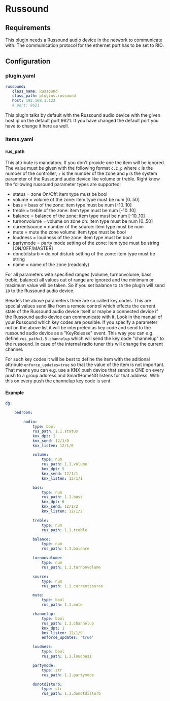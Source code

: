# Russound

## Requirements

This plugin needs a Russound audio device in the network to communicate with. 
The communication protocol for the ethernet port has to be set to RIO.

## Configuration

### plugin.yaml

```yaml
russound:
   class_name: Russound
   class_path: plugins.russound
   host: 192.168.1.123
   # port: 9621
```

This plugin talks by default with the Russound audio device with the given host ip on the 
default port 9621. 
If you have changed the default port you have to change it here as well.

### items.yaml

#### rus_path

This attribute is mandatory. If you don't provide one the item will be ignored.
The value must be given with the following format ``c.z.p`` where 
``c`` is the number of the controller,
``z`` is the number of the zone and 
``p`` is the system parameter of the Russound audio device like volume or treble.
Right know the following russound parameter types are supported:

* status = zone On/Off: item type must be bool
* volume = volume of the zone: item type must be num [0..50]
* bass = bass of the zone: item type must be num [-10..10]
* treble = treble of the zone: item type must be num [-10..10]
* balance = balance of the zone: item type must be num [-10..10]
* turnonvolume = volume on zone on: item type must be num [0..50]
* currentsource = number of the source: item type must be num
* mute = mute the zone volume: item type must be bool
* loudness = loudness of the zone: item type must be bool
* partymode = party mode setting of the zone: item type must be string [ON/OFF/MASTER]
* donotdisturb = do not disturb setting of the zone: item type must be string
* name = name of the zone (readonly)

For all parameters with specified ranges (volume, turnonvolume, bass, treble, balance)
all values out of range are ignored and the minimum or maximum value will be taken. 
So if you set balance to ``15`` the plugin will send ``10`` to the Russound audio device.

Besides the above parameters there are so called key codes. This are special values send
like from a remote control which effects the current state of the Russound audio device
itself or maybe a connected device if the Russound audio device can communicate with it.
Look in the manual of your Russound which key codes are possible. 
If you specify a parameter not on the above list it will be interpreted as key code and 
send to the russound audio device as a "KeyRelease" event. 
This way you can e.g. define ``rus_path=1.5.channelup`` which will send the key code 
"channelup" to the russound. In case of the internal radio tuner this will change the current channel.

For such key codes it will be best to define the item with the aditional attribute 
``enforce_updates=true`` so that the value of the item is not important. 
That means you can e.g. use a KNX push device that sends a ONE on every push 
to a group address and SmartHomeNG listens for that address. 
With this on every push the channelup key code is sent.

#### Example

```yaml
dg:

    bedroom:

        audio:
            type: bool
            rus_path: 1.1.status
            knx_dpt: 1
            knx_send: 12/1/0
            knx_listen: 12/1/0

            volume:
                type: num
                rus_path: 1.1.volume
                knx_dpt: 5
                knx_send: 12/1/1
                knx_listen: 12/1/1

            bass:
                type: num
                rus_path: 1.1.bass
                knx_dpt: 6
                knx_send: 12/1/2
                knx_listen: 12/1/2

            treble:
                type: num
                rus_path: 1.1.treble

            balance:
                type: num
                rus_path: 1.1.balance

            turnonvolume:
                type: num
                rus_path: 1.1.turnonvolume

            source:
                type: num
                rus_path: 1.1.currentsource

            mute:
                type: bool
                rus_path: 1.1.mute

            channelup:
                type: bool
                rus_path: 1.1.channelup
                knx_dpt: 1
                knx_listen: 12/1/9
                enforce_updates: 'true'

            loudness:
                type: bool
                rus_path: 1.1.loudness

            partymode:
                type: str
                rus_path: 1.1.partymode

            donotdisturb:
                type: str
                rus_path: 1.1.donotdisturb
```
